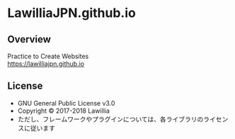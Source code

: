 # LawilliaJPN.github.io  
## Overview  
Practice to Create Websites  
https://lawilliajpn.github.io  

## License  
* GNU General Public License v3.0  
* Copyright © 2017-2018 Lawillia  
* ただし、フレームワークやプラグインについては、各ライブラリのライセンスに従います
